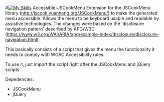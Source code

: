#[![My Skills](https://skills.thijs.gg/icons?i=js)](https://skills.thijs.gg) Accessible-JSCookMenu
Extension for the JSCookMenu library (http://jscook.yuanheng.org/JSCookMenu/) to make the generated menu accessible. Allows the menu to be keyboard usable and readable by assistive technologies. The changes were based on the 'disclosure navigation pattern' described by APG/W3C (https://www.w3.org/WAI/ARIA/apg/example-index/disclosure/disclosure-navigation.html).

This basically consists of a script that gives the menu the functionality it needs to comply with WGAC Accessibility rules.

To use it, just import the script right after the JSCookMenu and jQuery scripts.

Depedencies:
  - JSCookMenu
  - jQuery
